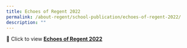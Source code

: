 ```yaml
---
title: Echoes of Regent 2022
permalink: /about-regent/school-publication/echoes-of-regent-2022/
description: ""
---
```

📖 Click to view [**Echoes of Regent 2022**](https://for.edu.sg/regent-news-2022)